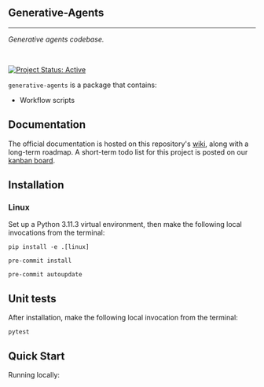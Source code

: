 ## Generative-Agents

<hr>

*Generative agents codebase.*

<br>

[![Project Status: Active](https://www.repostatus.org/badges/latest/active.svg)](https://www.repostatus.org/#active)

`generative-agents` is a package that contains:

- Workflow scripts

## Documentation

The official documentation is hosted on this repository's [wiki](), along with a long-term roadmap. A short-term todo list for this project is posted on our [kanban board]().


## Installation

### Linux

Set up a Python 3.11.3 virtual environment, then make the following local invocations from the terminal:

```
pip install -e .[linux]

pre-commit install

pre-commit autoupdate
```

## Unit tests

After installation, make the following local invocation from the terminal:
```
pytest
```

## Quick Start

Running locally:
```
```
